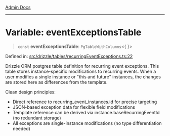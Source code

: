[Admin Docs](/)

***

# Variable: eventExceptionsTable

> `const` **eventExceptionsTable**: `PgTableWithColumns`\<\{ \}\>

Defined in: [src/drizzle/tables/recurringEventExceptions.ts:22](https://github.com/Sourya07/talawa-api/blob/4e4298c85a0d2c28affa824f2aab7ec32b5f3ac5/src/drizzle/tables/recurringEventExceptions.ts#L22)

Drizzle ORM postgres table definition for recurring event exceptions.
This table stores instance-specific modifications to recurring events.
When a user modifies a single instance or "this and future" instances,
the changes are stored here as differences from the template.

Clean design principles:
- Direct reference to recurring_event_instances.id for precise targeting
- JSON-based exception data for flexible field modifications
- Template reference can be derived via instance.baseRecurringEventId (no redundant storage)
- All exceptions are single-instance modifications (no type differentiation needed)
